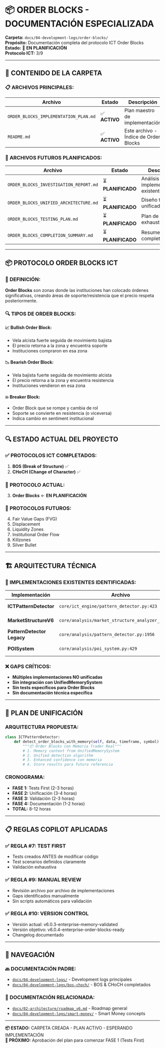 # 📦 **ORDER BLOCKS - DOCUMENTACIÓN ESPECIALIZADA**

**Carpeta:** `docs/04-development-logs/order-blocks/`  
**Propósito:** Documentación completa del protocolo ICT Order Blocks  
**Estado:** 🎯 **EN PLANIFICACIÓN**  
**Protocolo ICT:** 3/9

---

## 🎯 **CONTENIDO DE LA CARPETA**

### 📋 **ARCHIVOS PRINCIPALES:**

| Archivo | Estado | Descripción |
|---------|--------|-------------|
| `ORDER_BLOCKS_IMPLEMENTATION_PLAN.md` | ✅ **ACTIVO** | Plan maestro de implementación |
| `README.md` | ✅ **ACTIVO** | Este archivo - Índice de Order Blocks |

### 📅 **ARCHIVOS FUTUROS PLANIFICADOS:**

| Archivo | Estado | Descripción |
|---------|--------|-------------|
| `ORDER_BLOCKS_INVESTIGATION_REPORT.md` | ⏳ **PLANIFICADO** | Análisis de implementaciones existentes |
| `ORDER_BLOCKS_UNIFIED_ARCHITECTURE.md` | ⏳ **PLANIFICADO** | Diseño técnico unificado |
| `ORDER_BLOCKS_TESTING_PLAN.md` | ⏳ **PLANIFICADO** | Plan de testing exhaustivo |
| `ORDER_BLOCKS_COMPLETION_SUMMARY.md` | ⏳ **PLANIFICADO** | Resumen de completión |

---

## 📦 **PROTOCOLO ORDER BLOCKS ICT**

### 🎯 **DEFINICIÓN:**
**Order Blocks** son zonas donde las instituciones han colocado órdenes significativas, creando áreas de soporte/resistencia que el precio respeta posteriormente.

### 🔍 **TIPOS DE ORDER BLOCKS:**

#### **📈 Bullish Order Block:**
- Vela alcista fuerte seguida de movimiento bajista
- El precio retorna a la zona y encuentra soporte
- Instituciones compraron en esa zona

#### **📉 Bearish Order Block:**
- Vela bajista fuerte seguida de movimiento alcista
- El precio retorna a la zona y encuentra resistencia
- Instituciones vendieron en esa zona

#### **💥 Breaker Block:**
- Order Block que se rompe y cambia de rol
- Soporte se convierte en resistencia (o viceversa)
- Indica cambio en sentiment institucional

---

## 🔍 **ESTADO ACTUAL DEL PROYECTO**

### ✅ **PROTOCOLOS ICT COMPLETADOS:**
1. **BOS (Break of Structure)** ✅
2. **CHoCH (Change of Character)** ✅

### 🎯 **PROTOCOLO ACTUAL:**
3. **Order Blocks** ← **EN PLANIFICACIÓN**

### 🔄 **PROTOCOLOS FUTUROS:**
4. Fair Value Gaps (FVG)
5. Displacement
6. Liquidity Zones
7. Institutional Order Flow
8. Killzones
9. Silver Bullet

---

## 🏗️ **ARQUITECTURA TÉCNICA**

### 📁 **IMPLEMENTACIONES EXISTENTES IDENTIFICADAS:**

| Implementación | Archivo | Estado | Características |
|---------------|---------|---------|-----------------|
| **ICTPatternDetector** | `core/ict_engine/pattern_detector.py:423` | ✅ **Implementado** | Bullish/Bearish/Breaker OB |
| **MarketStructureV6** | `core/analysis/market_structure_analyzer_v6.py:815` | ✅ **Enterprise** | Institutional confirmation |
| **PatternDetector Legacy** | `core/analysis/pattern_detector.py:1956` | ✅ **Legacy** | Funcional básico |
| **POISystem** | `core/analysis/poi_system.py:429` | ✅ **POI Integration** | Order Block POIs |

### ❌ **GAPS CRÍTICOS:**
- **Múltiples implementaciones NO unificadas**
- **Sin integración con UnifiedMemorySystem**
- **Sin tests específicos para Order Blocks**
- **Sin documentación técnica específica**

---

## 🎯 **PLAN DE UNIFICACIÓN**

### **ARQUITECTURA PROPUESTA:**
```python
class ICTPatternDetector:
    def detect_order_blocks_with_memory(self, data, timeframe, symbol):
        """📦 Order Blocks con Memoria Trader Real"""
        # 1. Memory context from UnifiedMemorySystem
        # 2. Unified detection algorithm
        # 3. Enhanced confidence con memoria
        # 4. Store results para futura referencia
```

### **CRONOGRAMA:**
- **FASE 1:** Tests First (2-3 horas)
- **FASE 2:** Unificación (3-4 horas)
- **FASE 3:** Validación (2-3 horas)
- **FASE 4:** Documentación (1-2 horas)
- **TOTAL:** 8-12 horas

---

## 📋 **REGLAS COPILOT APLICADAS**

### ✅ **REGLA #7: TEST FIRST**
- Tests creados ANTES de modificar código
- Test scenarios definidos claramente
- Validación exhaustiva

### ✅ **REGLA #9: MANUAL REVIEW**
- Revisión archivo por archivo de implementaciones
- Gaps identificados manualmente
- Sin scripts automáticos para validación

### ✅ **REGLA #10: VERSION CONTROL**
- Versión actual: v6.0.3-enterprise-memory-validated
- Versión objetivo: v6.0.4-enterprise-order-blocks-ready
- Changelog documentado

---

## 🔄 **NAVEGACIÓN**

### 🔙 **DOCUMENTACIÓN PADRE:**
- [`docs/04-development-logs/`](../README.md) - Development logs principales
- [`docs/04-development-logs/bos-choch/`](../bos-choch/README.md) - BOS & CHoCH completados

### 📁 **DOCUMENTACIÓN RELACIONADA:**
- [`docs/02-architecture/roadmap_v6.md`](../../02-architecture/roadmap_v6.md) - Roadmap general
- [`docs/04-development-logs/smart-money/`](../smart-money/README.md) - Smart Money concepts

---

**📦 ESTADO:** CARPETA CREADA - PLAN ACTIVO - ESPERANDO IMPLEMENTACIÓN  
**🎯 PRÓXIMO:** Aprobación del plan para comenzar FASE 1 (Tests First)
